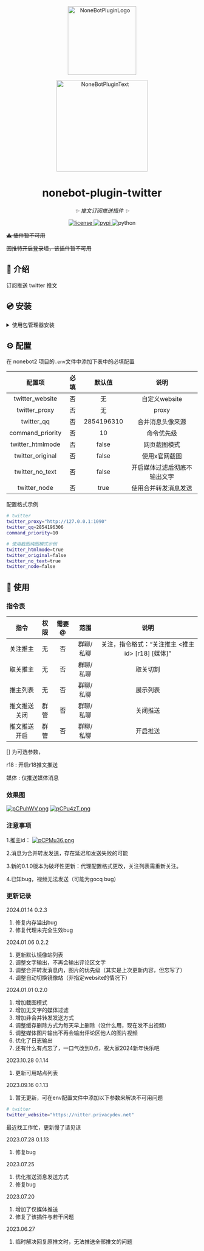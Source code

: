 <div align="center">
  <a href="https://v2.nonebot.dev/store"><img src="https://github.com/A-kirami/nonebot-plugin-template/blob/resources/nbp_logo.png" width="180" height="180" alt="NoneBotPluginLogo"></a>
  <br>
  <p><img src="https://github.com/A-kirami/nonebot-plugin-template/blob/resources/NoneBotPlugin.svg" width="240" alt="NoneBotPluginText"></p>
</div>

<div align="center">

# nonebot-plugin-twitter

_✨ 推文订阅推送插件 ✨_


<a href="./LICENSE">
    <img src="https://img.shields.io/github/license/nek0us/nonebot-plugin-twitter.svg" alt="license">
</a>
<a href="https://pypi.python.org/pypi/nonebot-plugin-twitter">
    <img src="https://img.shields.io/pypi/v/nonebot-plugin-twitter.svg" alt="pypi">
</a>
<img src="https://img.shields.io/badge/python-3.8+-blue.svg" alt="python">

</div>

~~⚠ 插件暂不可用~~

~~因推特开启登录墙，该插件暂不可用~~

## 📖 介绍

订阅推送 twitter 推文

## 💿 安装

<details>
<summary>使用包管理器安装</summary>
在 nonebot2 项目的插件目录下, 打开命令行, 根据你使用的包管理器, 输入相应的安装命令

<details>
<summary>pip</summary>

    pip install nonebot-plugin-twitter
</details>
<details>
<summary>pdm</summary>

    pdm add nonebot-plugin-twitter
</details>
<details>
<summary>poetry</summary>

    poetry add nonebot-plugin-twitter
</details>
<details>
<summary>conda</summary>

    conda install nonebot-plugin-twitter
</details>

打开 nonebot2 项目根目录下的 `pyproject.toml` 文件, 在 `[tool.nonebot]` 部分追加写入

    plugins = ["nonebot_plugin_twitter"]

</details>

## ⚙️ 配置

 
在 nonebot2 项目的`.env`文件中添加下表中的必填配置

| 配置项 | 必填 | 默认值 | 说明 |
|:-----:|:----:|:----:|:----:|
| twitter_website | 否 | 无 | 自定义website |
| twitter_proxy | 否 | 无 | proxy |
| twitter_qq | 否 | 2854196310 | 合并消息头像来源 |
| command_priority | 否 | 10 | 命令优先级 |
| twitter_htmlmode | 否 | false | 网页截图模式 |
| twitter_original | 否 | false | 使用x官网截图 |
| twitter_no_text | 否 | false | 开启媒体过滤后彻底不输出文字 |
| twitter_node | 否 | true | 使用合并转发消息发送 |

配置格式示例
```bash
# twitter
twitter_proxy="http://127.0.0.1:1090"
twitter_qq=2854196306
command_priority=10

# 使用截图纯图模式示例
twitter_htmlmode=true
twitter_original=false
twitter_no_text=true
twitter_node=false
```

## 🎉 使用
### 指令表
| 指令 | 权限 | 需要@ | 范围 | 说明 |
|:-----:|:----:|:----:|:----:|:----:|
| 关注推主 | 无 | 否 | 群聊/私聊 | 关注，指令格式：“关注推主 <推主id> [r18] [媒体]”|
| 取关推主 | 无 | 否 | 群聊/私聊 | 取关切割 |
| 推主列表 | 无 | 否 | 群聊/私聊 | 展示列表 |
| 推文推送关闭 | 群管 | 否 | 群聊/私聊 | 关闭推送 |
| 推文推送开启 | 群管 | 否 | 群聊/私聊 | 开启推送 |


[] 为可选参数，

r18 : 开启r18推文推送

媒体 : 仅推送媒体消息

### 效果图
[![pCPuhWV.png](https://s1.ax1x.com/2023/06/05/pCPuhWV.png)](https://imgse.com/i/pCPuhWV)
[![pCPu4zT.png](https://s1.ax1x.com/2023/06/05/pCPu4zT.png)](https://imgse.com/i/pCPu4zT)
### 注意事项
1.推主id：
[![pCPMu36.png](https://s1.ax1x.com/2023/06/05/pCPMu36.png)](https://imgse.com/i/pCPMu36)

2.消息为合并转发发送，存在延迟和发送失败的可能

3.新的0.1.0版本为破坏性更新：代理配置格式更改，关注列表需重新关注。

4.已知bug，视频无法发送（可能为gocq bug）

### 更新记录
2024.01.14 0.2.3
1. 修复内存溢出bug
2. 修复代理未完全生效bug


2024.01.06 0.2.2
1. 更新默认镜像站列表
2. 调整文字输出，不再会输出评论区文字
3. 调整合并转发消息内，图片的优先级（其实是上次更新内容，但忘写了）
4. 调整自动切换镜像站（非指定website的情况下）


2024.01.01 0.2.0
1. 增加截图模式
2. 增加无文字的媒体过滤
3. 增加非合并转发发送方式
4. 调整缓存删除方式为每天早上删除（没什么用，现在发不出视频）
5. 调整媒体图片输出不再会输出评论区他人的图片视频
6. 优化了日志输出
7. 还有什么有点忘了，一口气改到0点，祝大家2024新年快乐吧


2023.10.28 0.1.14
1. 更新可用站点列表


2023.09.16 0.1.13
1. 暂无更新，可在env配置文件中添加以下参数来解决不可用问题
```bash
# twitter
twitter_website="https://nitter.privacydev.net"
```

最近找工作忙，更新慢了请见谅


2023.07.28 0.1.13
1. 修复bug


2023.07.25

1. 优化推送消息发送方式
2. 修复bug

2023.07.20

1. 增加了仅媒体推送
2. 修复了该插件与若干问题


2023.06.27

1. 临时解决回复原推文时，无法推送全部推文的问题
